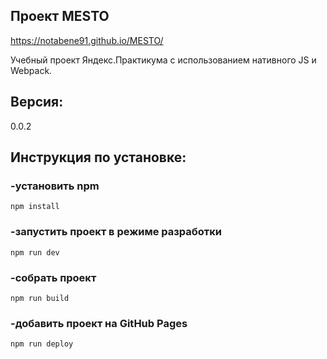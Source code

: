 ## Проект MESTO

https://notabene91.github.io/MESTO/

Учебный проект Яндекс.Практикума с использованием
нативного JS и Webpack.

## Версия:  
0.0.2

## Инструкция по установке:

### -установить npm
```
npm install
```
### -запустить проект в режиме разработки
```
npm run dev
```
### -собрать проект
```
npm run build
```
### -добавить проект на GitHub Pages
```
npm run deploy
```


